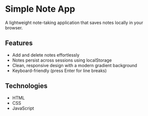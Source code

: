 # Simple Note App

A lightweight note-taking application that saves notes locally in your browser.

## Features
- Add and delete notes effortlessly
- Notes persist across sessions using localStorage
- Clean, responsive design with a modern gradient background
- Keyboard-friendly (press Enter for line breaks)

## Technologies
- HTML
- CSS
- JavaScript
